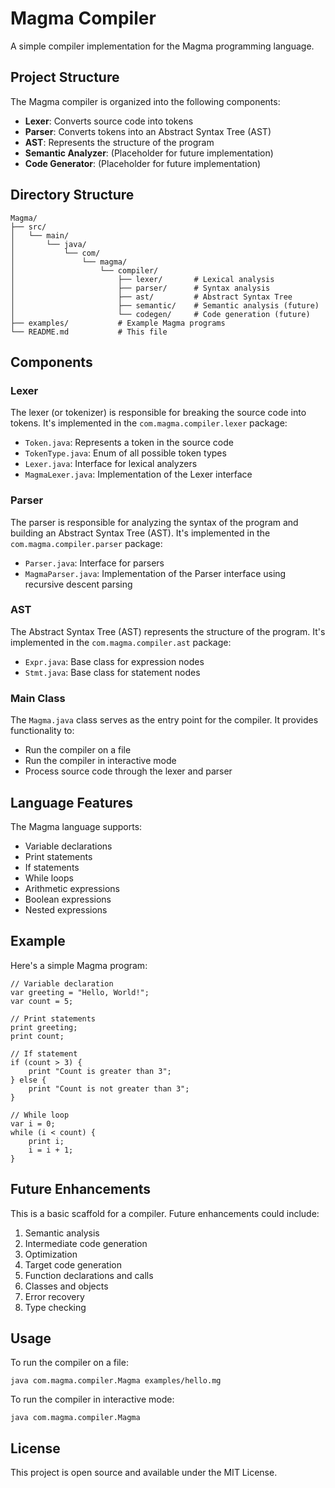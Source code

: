 # Magma Compiler

A simple compiler implementation for the Magma programming language.

## Project Structure

The Magma compiler is organized into the following components:

- **Lexer**: Converts source code into tokens
- **Parser**: Converts tokens into an Abstract Syntax Tree (AST)
- **AST**: Represents the structure of the program
- **Semantic Analyzer**: (Placeholder for future implementation)
- **Code Generator**: (Placeholder for future implementation)

## Directory Structure

```
Magma/
├── src/
│   └── main/
│       └── java/
│           └── com/
│               └── magma/
│                   └── compiler/
│                       ├── lexer/       # Lexical analysis
│                       ├── parser/      # Syntax analysis
│                       ├── ast/         # Abstract Syntax Tree
│                       ├── semantic/    # Semantic analysis (future)
│                       └── codegen/     # Code generation (future)
├── examples/           # Example Magma programs
└── README.md           # This file
```

## Components

### Lexer

The lexer (or tokenizer) is responsible for breaking the source code into tokens. It's implemented in the `com.magma.compiler.lexer` package:

- `Token.java`: Represents a token in the source code
- `TokenType.java`: Enum of all possible token types
- `Lexer.java`: Interface for lexical analyzers
- `MagmaLexer.java`: Implementation of the Lexer interface

### Parser

The parser is responsible for analyzing the syntax of the program and building an Abstract Syntax Tree (AST). It's implemented in the `com.magma.compiler.parser` package:

- `Parser.java`: Interface for parsers
- `MagmaParser.java`: Implementation of the Parser interface using recursive descent parsing

### AST

The Abstract Syntax Tree (AST) represents the structure of the program. It's implemented in the `com.magma.compiler.ast` package:

- `Expr.java`: Base class for expression nodes
- `Stmt.java`: Base class for statement nodes

### Main Class

The `Magma.java` class serves as the entry point for the compiler. It provides functionality to:

- Run the compiler on a file
- Run the compiler in interactive mode
- Process source code through the lexer and parser

## Language Features

The Magma language supports:

- Variable declarations
- Print statements
- If statements
- While loops
- Arithmetic expressions
- Boolean expressions
- Nested expressions

## Example

Here's a simple Magma program:

```
// Variable declaration
var greeting = "Hello, World!";
var count = 5;

// Print statements
print greeting;
print count;

// If statement
if (count > 3) {
    print "Count is greater than 3";
} else {
    print "Count is not greater than 3";
}

// While loop
var i = 0;
while (i < count) {
    print i;
    i = i + 1;
}
```

## Future Enhancements

This is a basic scaffold for a compiler. Future enhancements could include:

1. Semantic analysis
2. Intermediate code generation
3. Optimization
4. Target code generation
5. Function declarations and calls
6. Classes and objects
7. Error recovery
8. Type checking

## Usage

To run the compiler on a file:

```
java com.magma.compiler.Magma examples/hello.mg
```

To run the compiler in interactive mode:

```
java com.magma.compiler.Magma
```

## License

This project is open source and available under the MIT License.